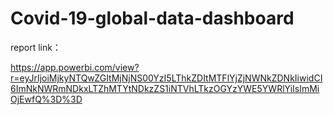 # Covid-19-global-data-dashboard

report link：

https://app.powerbi.com/view?r=eyJrIjoiMjkyNTQwZGItMjNjNS00YzI5LThkZDItMTFlYjZjNWNkZDNkIiwidCI6ImNkNWRmNDkxLTZhMTYtNDkzZS1iNTVhLTkzOGYzYWE5YWRlYiIsImMiOjEwfQ%3D%3D
